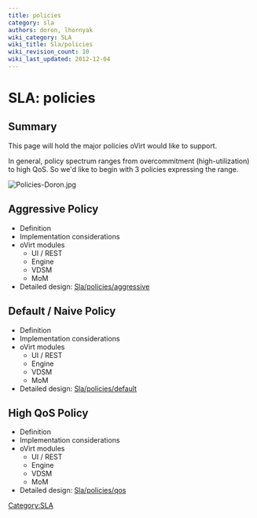```yaml
---
title: policies
category: sla
authors: doron, lhornyak
wiki_category: SLA
wiki_title: Sla/policies
wiki_revision_count: 10
wiki_last_updated: 2012-12-04
---
```


# SLA: policies

## Summary

This page will hold the major policies oVirt would like to support.

In general, policy spectrum ranges from overcommitment (high-utilization) to high QoS.
So we'd like to begin with 3 policies expressing the range.

![](Policies-Doron.jpg "Policies-Doron.jpg")

## Aggressive Policy

*   Definition
*   Implementation considerations
*   oVirt modules
    -   UI / REST
    -   Engine
    -   VDSM
    -   MoM
*   Detailed design: [Sla/policies/aggressive](Sla/policies/aggressive)

## Default / Naive Policy

*   Definition
*   Implementation considerations
*   oVirt modules
    -   UI / REST
    -   Engine
    -   VDSM
    -   MoM
*   Detailed design: [Sla/policies/default](Sla/policies/default)

## High QoS Policy

*   Definition
*   Implementation considerations
*   oVirt modules
    -   UI / REST
    -   Engine
    -   VDSM
    -   MoM
*   Detailed design: [Sla/policies/qos](Sla/policies/qos)

<Category:SLA>

